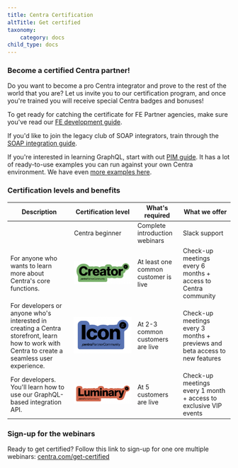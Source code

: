 ```yaml
---
title: Centra Certification
altTitle: Get certified
taxonomy:
    category: docs
child_type: docs
---
```


### Become a certified Centra partner!

Do you want to become a pro Centra integrator and prove to the rest of the world that you are? Let us invite you to our certification program, and once you're trained you will receive special Centra badges and bonuses!

To get ready for catching the certificate for FE Partner agencies, make sure you've read our [FE development guide](/fe-development/fe-elements).

If you'd like to join the legacy club of SOAP integrators, train through the [SOAP integration guide](/guides/erp-integration).

If you're interested in learning GraphQL, start with out [PIM guide](/guides/pim-gql-integration). It has a lot of ready-to-use examples you can run against your own Centra environment. We have even [more examples here](/api-references/graphql-integration-api/examples).

### Certification levels and benefits

| **Description** | **Certification level** | **What's required** | **What we offer** |
| --- | --- | --- | --- |
| | Centra beginner | Complete introduction webinars | Slack support |
| For anyone who wants to learn more about Centra's core functions. | ![](cert-lvl-1.png) | At least one common customer is live | Check-up meetings every 6 months + access to Centra community |
| For developers or anyone who's interested in creating a Centra storefront, learn how to work with Centra to create a seamless user experience. | ![](cert-lvl-2.png) | At 2-3 common customers are live | Check-up meetings every 3 months + previews and beta access to new features |
For developers. You'll learn how to use our GraphQL-based integration API.| ![](cert-lvl-3.png) | At 5 customers are live | Check-up meetings every 1 month + access to exclusive VIP events |

### Sign-up for the webinars

Ready to get certified? Follow this link to sign-up for one ore multiple webinars: [centra.com/get-certified](https://centra.com/get-certified)
